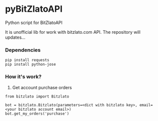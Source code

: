 # pyBitZlatoAPI
Python script for BitZlatoAPI

It is unofficial lib for work with bitzlato.com API. The repository will updates...

### Dependencies
```
pip install requests
pip install python-jose
```


### How it's work?
1. Get account purchase orders 
```
from bitzlato import Bitzlato

bot = bitzlato.Bitzlato(parameters=<dict with bitzlato key>, email=<your bitzlato account email>)
bot.get_my_orders('purchase')
```
